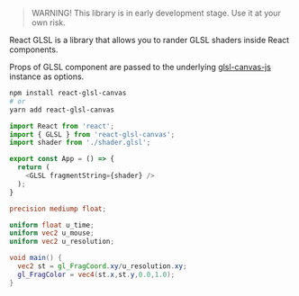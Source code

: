 > WARNING! This library is in early development stage. Use it at your own risk.

React GLSL is a library that allows you to rander GLSL shaders inside React components.

Props of GLSL component are passed to the underlying [glsl-canvas-js](https://github.com/actarian/glsl-canvas) instance as options.

```bash
npm install react-glsl-canvas
# or
yarn add react-glsl-canvas
```

```typescript
import React from 'react';
import { GLSL } from 'react-glsl-canvas';
import shader from './shader.glsl';

export const App = () => {
  return (
    <GLSL fragmentString={shader} />
  );
}
```

```glsl
precision mediump float;

uniform float u_time;
uniform vec2 u_mouse;
uniform vec2 u_resolution;

void main() {
  vec2 st = gl_FragCoord.xy/u_resolution.xy;
  gl_FragColor = vec4(st.x,st.y,0.0,1.0);
}
```
